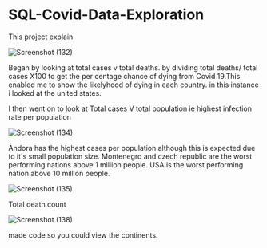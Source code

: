 # SQL-Covid-Data-Exploration

This project explain 

![Screenshot (132)](https://user-images.githubusercontent.com/84920516/124505125-bc725180-ddc0-11eb-82b8-78a9d91541cb.png)

Began by looking at total cases v total deaths. by dividing total deaths/ total cases X100 to get the per centage chance of dying from Covid 19.This enabled me to 
show the likelyhood of dying in each country. in this instance i looked at the united states. 

I then went on to look at Total cases V total population ie highest infection rate per population 

![Screenshot (134)](https://user-images.githubusercontent.com/84920516/124506671-145e8780-ddc4-11eb-8704-0e89a74afede.png)

Andora has the highest cases per population although this is expected due to it's small population size. Montenegro and czech republic are the worst performing nations above 1 
million people. USA is the worst performing nation above 10 million people. 

![Screenshot (135)](https://user-images.githubusercontent.com/84920516/124509446-e4b27e00-ddc9-11eb-99a9-aebf4a29a0c4.png)

Total death count


![Screenshot (138)](https://user-images.githubusercontent.com/84920516/124508795-74efc380-ddc8-11eb-8b0e-d0b2daa2c3ff.png)

made code so you could view the continents. 


